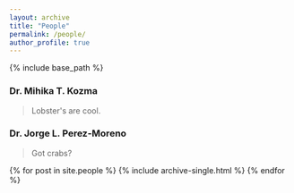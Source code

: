 ```yaml
---
layout: archive
title: "People"
permalink: /people/
author_profile: true
---
```


{% include base_path %}

### Dr. Mihika T. Kozma

> Lobster's are cool.

### Dr. Jorge L. Perez-Moreno

> Got crabs?

{% for post in site.people %}
  {% include archive-single.html %}
{% endfor %}

